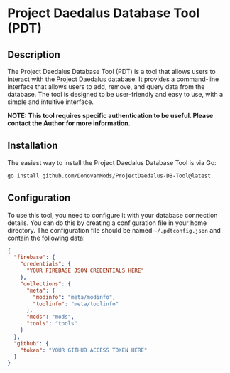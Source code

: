 # Project Daedalus Database Tool (PDT)

## Description

The Project Daedalus Database Tool (PDT) is a tool that allows users to interact with the Project Daedalus database. It provides a command-line interface that allows users to add, remove, and query data from the database. The tool is designed to be user-friendly and easy to use, with a simple and intuitive interface.

**NOTE: This tool requires specific authentication to be useful. Please contact the Author for more information.**

## Installation

The easiest way to install the Project Daedalus Database Tool is via Go:

```bash
go install github.com/DonovanMods/ProjectDaedalus-DB-Tool@latest
```

## Configuration

To use this tool, you need to configure it with your database connection details. You can do this by creating a configuration file in your home directory. The configuration file should be named `~/.pdtconfig.json` and contain the following data:

```json
{
  "firebase": {
    "credentials": {
      "YOUR FIREBASE JSON CREDENTIALS HERE"
    },
    "collections": {
      "meta": {
        "modinfo": "meta/modinfo",
        "toolinfo": "meta/toolinfo"
      },
      "mods": "mods",
      "tools": "tools"
    }
  },
  "github": {
    "token": "YOUR GITHUB ACCESS TOKEN HERE"
  }
}
```
